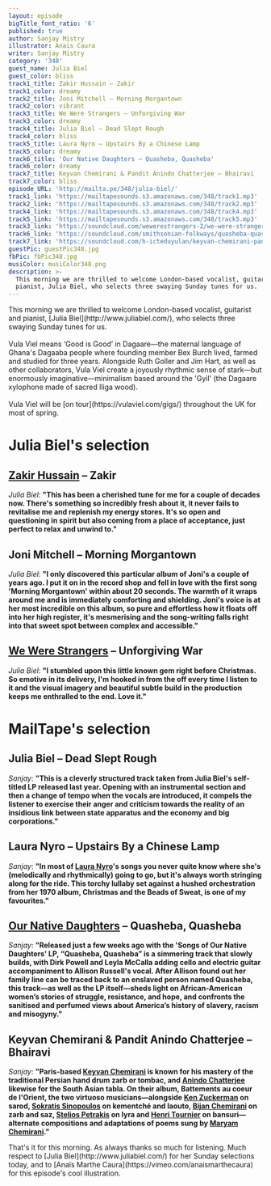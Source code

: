 ```yaml
---
layout: episode
bigTitle_font_ratio: '6'
published: true
author: Sanjay Mistry
illustrator: Anais Caura
writer: Sanjay Mistry
category: '348'
guest_name: Julia Biel
guest_color: bliss
track1_title: Zakir Hussain – Zakir
track1_color: dreamy
track2_title: Joni Mitchell – Morning Morgantown
track2_color: vibrant
track3_title: We Were Strangers – Unforgiving War
track3_color: dreamy
track4_title: Julia Biel – Dead Slept Rough
track4_color: bliss
track5_title: Laura Nyro – Upstairs By a Chinese Lamp
track5_color: dreamy
track6_title: 'Our Native Daughters – Quasheba, Quasheba'
track6_color: dreamy
track7_title: Keyvan Chemirani & Pandit Anindo Chatterjee – Bhairavi
track7_color: bliss
episode_URL: 'http://mailta.pe/348/julia-biel/'
track1_link: 'https://mailtapesounds.s3.amazonaws.com/348/track1.mp3'
track2_link: 'https://mailtapesounds.s3.amazonaws.com/348/track2.mp3'
track4_link: 'https://mailtapesounds.s3.amazonaws.com/348/track4.mp3'
track5_link: 'https://mailtapesounds.s3.amazonaws.com/348/track5.mp3'
track3_link: 'https://soundcloud.com/wewerestrangers-2/we-were-strangers-unforgiving-war-1'
track6_link: 'https://soundcloud.com/smithsonian-folkways/quasheba-quasheba'
track7_link: 'https://soundcloud.com/h-icteduyulan/keyvan-chemirani-pandit-anindo'
guestPic: guestPic348.jpg
fbPic: fbPic348.jpg
musiColor: musiColor348.png
description: >-
  This morning we are thrilled to welcome London-based vocalist, guitarist and
  pianist, Julia Biel, who selects three swaying Sunday tunes for us.
---
```

<p id="introduction">This morning we are thrilled to welcome London-based vocalist, guitarist and pianist, [Julia Biel](http://www.juliabiel.com/), who selects three swaying Sunday tunes for us.
<br><br>
Vula Viel means ‘Good is Good’ in Dagaare—the maternal language of Ghana's Dagaaba people where founding member Bex Burch lived, farmed and studied for three years. Alongside Ruth Goller and Jim Hart, as well as other collaborators, Vula Viel create a joyously rhythmic sense of stark—but enormously imaginative—minimalism based around the 'Gyil' (the Dagaare xylophone made of sacred lliga wood).<br><br>
Vula Viel will be [on tour](https://vulaviel.com/gigs/) throughout the UK for most of spring.</p>


# Julia Biel's selection

## [Zakir Hussain](http://www.zakirhussain.com/) – Zakir
_Julia Biel_: **"**This has been a cherished tune for me for a couple of decades now. There's something so incredibly fresh about it, it never fails to revitalise me and replenish my energy stores. It's so open and questioning in spirit but also coming from a place of acceptance, just 
perfect to relax and unwind to.**"**

## Joni Mitchell – Morning Morgantown
_Julia Biel_: **"**I only discovered this particular album of Joni's a couple of years ago. I put it on in the record shop and fell in love with the first song 'Morning Morgantown' within about 20 seconds. The warmth of it wraps around me and is immediately comforting and shielding. Joni's voice is at her most incredible on this album, so pure and effortless how it floats off into her high register, it's mesmerising and the song-writing falls right into that sweet spot between complex and accessible.**"**

## [We Were Strangers](http://www.wewerestrangers.co.uk/) – Unforgiving War
_Julia Biel_: **"**I stumbled upon this little known gem right before Christmas. So emotive in its delivery, I'm hooked in from the off every time I listen to it and the visual imagery and beautiful subtle build in the production keeps me enthralled to the end. Love it.**"**


# MailTape's selection

## Julia Biel – Dead Slept Rough
_Sanjay_: **"**This is a cleverly structured track taken from Julia Biel's self-titled LP released last year. Opening with an instrumental section and then a change of tempo when the vocals are introduced, it compels the listener to exercise their anger and criticism towards the reality of an insidious link between state apparatus and the economy and big corporations.**"**

## Laura Nyro – Upstairs By a Chinese Lamp
_Sanjay_: **"**In most of [Laura Nyro](http://www.lauranyro.com/)'s songs you never quite know where she's (melodically and rhythmically) going to go, but it's always worth stringing along for the ride. This torchy lullaby set against a hushed orchestration from her 1970 album, Christmas and the Beads of Sweat, is one of my favourites.**"**

## [Our Native Daughters](https://folkways.si.edu/songs-of-our-native-daughters) – Quasheba, Quasheba
_Sanjay_: **"**Released just a few weeks ago with the 'Songs of Our Native Daughters' LP, “Quasheba, Quasheba” is a simmering track that slowly builds, with Dirk Powell and Leyla McCalla adding cello and electric guitar accompaniment to Allison Russell's vocal. After Allison found out her family line can be traced back to an enslaved person named Quasheba, this track—as well as the LP itself—sheds light on African-American women’s stories of struggle, resistance, and hope, and confronts the sanitised and perfumed views about America’s history of slavery, racism and misogyny.**"**

## Keyvan Chemirani & Pandit Anindo Chatterjee – Bhairavi
_Sanjay_: **"**Paris-based [Keyvan Chemirani](https://en.wikipedia.org/wiki/Chemirani_Ensemble) is known for his mastery of the traditional Persian hand drum zarb or tombac, and [Anindo Chatterjee](https://en.wikipedia.org/wiki/Anindo_Chatterjee) likewise for the South Asian tabla. On their album, Battements au coeur de l'Orient, the two virtuoso musicians—alongside [Ken Zuckerman](http://www.kenzuckerman.com/) on sarod, [Sokratis Sinopoulos](https://www.sokratissinopoulos.com/) on kementché and laouto, [Bijan Chemirani](http://bijanchemirani.com/) on zarb and saz, [Stelios Petrakis](http://www.steliospetrakis.com/) on lyra and [Henri Tournier](http://www.henritournier.fr/home.html) on bansuri—alternate compositions and adaptations of poems sung by [Maryam Chemirani](https://www.youtube.com/watch?v=7HOqg3MQYiM).**"**


<p id="outroduction">That's it for this morning. As always thanks so much for listening. Much respect to [Julia Biel](http://www.juliabiel.com/) for her Sunday selections today, and to [Anaïs Marthe Caura](https://vimeo.com/anaismarthecaura) for this episode's cool illustration.</p>
